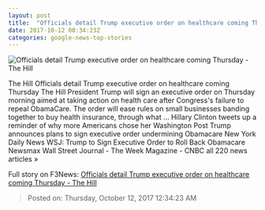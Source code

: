 ```yaml
---
layout: post
title:  "Officials detail Trump executive order on healthcare coming Thursday - The Hill"
date: 2017-10-12 00:34:23Z
categories: google-news-top-stories
---
```


![Officials detail Trump executive order on healthcare coming Thursday - The Hill](http://thehill.com/sites/default/files/blogs/trump_signing_order.jpg)

The Hill Officials detail Trump executive order on healthcare coming Thursday The Hill President Trump will sign an executive order on Thursday morning aimed at taking action on health care after Congress's failure to repeal ObamaCare. The order will ease rules on small businesses banding together to buy health insurance, through what ... Hillary Clinton tweets up a reminder of why more Americans chose her Washington Post Trump announces plans to sign executive order undermining Obamacare New York Daily News WSJ: Trump to Sign Executive Order to Roll Back Obamacare Newsmax Wall Street Journal - The Week Magazine - CNBC all 220 news articles »


Full story on F3News: [Officials detail Trump executive order on healthcare coming Thursday - The Hill](http://www.f3nws.com/n/TWYkPC)

> Posted on: Thursday, October 12, 2017 12:34:23 AM
